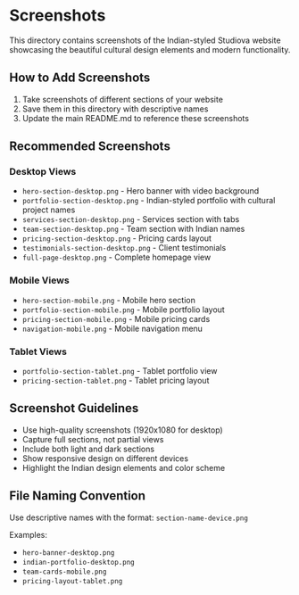 # Screenshots

This directory contains screenshots of the Indian-styled Studiova website showcasing the beautiful cultural design elements and modern functionality.

## How to Add Screenshots

1. Take screenshots of different sections of your website
2. Save them in this directory with descriptive names
3. Update the main README.md to reference these screenshots

## Recommended Screenshots

### Desktop Views
- `hero-section-desktop.png` - Hero banner with video background
- `portfolio-section-desktop.png` - Indian-styled portfolio with cultural project names
- `services-section-desktop.png` - Services section with tabs
- `team-section-desktop.png` - Team section with Indian names
- `pricing-section-desktop.png` - Pricing cards layout
- `testimonials-section-desktop.png` - Client testimonials
- `full-page-desktop.png` - Complete homepage view

### Mobile Views
- `hero-section-mobile.png` - Mobile hero section
- `portfolio-section-mobile.png` - Mobile portfolio layout
- `pricing-section-mobile.png` - Mobile pricing cards
- `navigation-mobile.png` - Mobile navigation menu

### Tablet Views
- `portfolio-section-tablet.png` - Tablet portfolio view
- `pricing-section-tablet.png` - Tablet pricing layout

## Screenshot Guidelines

- Use high-quality screenshots (1920x1080 for desktop)
- Capture full sections, not partial views
- Include both light and dark sections
- Show responsive design on different devices
- Highlight the Indian design elements and color scheme

## File Naming Convention

Use descriptive names with the format: `section-name-device.png`

Examples:
- `hero-banner-desktop.png`
- `indian-portfolio-desktop.png`
- `team-cards-mobile.png`
- `pricing-layout-tablet.png`
